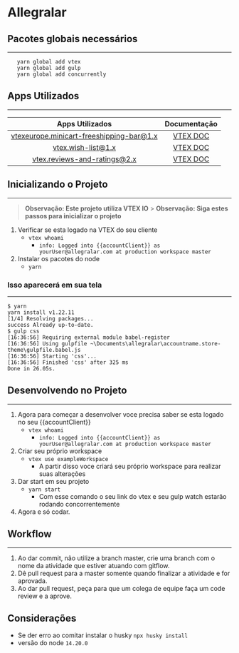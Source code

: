 # Allegralar

## Pacotes globais necessários

---

```
   yarn global add vtex
   yarn global add gulp
   yarn global add concurrently
```

## Apps Utilizados

---

|             Apps Utilizados              |                                   Documentação                                   |
| :--------------------------------------: | :------------------------------------------------------------------------------: |
| vtexeurope.minicart-freeshipping-bar@1.x |        [VTEX DOC](https://github.com/vtex-apps/minicart-freeshipping-bar)        |
|            vtex.wish-list@1.x            |      [VTEX DOC](https://vtex.io/docs/components/all/vtex.wish-list@1.7.12/)      |
|       vtex.reviews-and-ratings@2.x       | [VTEX DOC](https://vtex.io/docs/components/all/vtex.reviews-and-ratings@2.11.7/) |

## Inicializando o Projeto

---

> **Observação: Este projeto utiliza VTEX IO** > **Observação: Siga estes passos para inicializar o projeto**

1. Verificar se esta logado na VTEX do seu cliente
   - `vtex whoami`
     - `info: Logged into {{accountClient}} as yourUser@allegralar.com at production workspace master`
2. Instalar os pacotes do node
   - `yarn`

### Isso aparecerá em sua tela

---

```
$ yarn
yarn install v1.22.11
[1/4] Resolving packages...
success Already up-to-date.
$ gulp css
[16:36:56] Requiring external module babel-register
[16:36:56] Using gulpfile ~\Documents\allegralar\accountname.store-theme\gulpfile.babel.js
[16:36:56] Starting 'css'...
[16:36:56] Finished 'css' after 325 ms
Done in 26.05s.
```

## Desenvolvendo no Projeto

---

1. Agora para começar a desenvolver voce precisa saber se esta logado no seu {{accountClient}}
   - `vtex whoami`
     - `info: Logged into {{accountClient}} as yourUser@allegralar.com at production workspace master`
2. Criar seu próprio workspace
   - `vtex use exampleWorkspace`
     - A partir disso voce criará seu próprio workspace para realizar suas alterações
3. Dar start em seu projeto
   - `yarn start`
     - Com esse comando o seu link do vtex e seu gulp watch estarão rodando concorrentemente
4. Agora e só codar.

## Workflow

---

1. Ao dar commit, não utilize a branch master, crie uma branch com o nome da atividade que estiver atuando com gitflow.
2. Dê pull request para a master somente quando finalizar a atividade e for aprovada.
3. Ao dar pull request, peça para que um colega de equipe faça um code review e a aprove.

## Considerações

- Se der erro ao comitar instalar o husky `npx husky install`
- versão do node `14.20.0`
